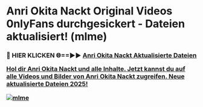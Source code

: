 # Anri Okita Nackt Original Videos 0nlyFans durchgesickert - Dateien aktualisiert! (mlme)

<h3>🔴 HIER KLICKEN 🌐==►► <a href="https://tinyurl.com/h6vf6nb8" rel="nofollow">Anri Okita Nackt Aktualisierte Dateien

Hol dir Anri Okita Nackt und alle Inhalte. Jetzt kannst du auf alle Videos und Bilder von Anri Okita Nackt zugreifen. Neue aktualisierte Dateien 2025!

[![mlme](https://i.imgur.com/sD4kR3V.gif)](https://tinyurl.com/h6vf6nb8)
